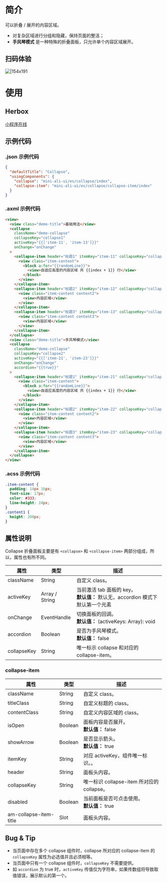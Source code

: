 
# 简介
可以折叠 / 展开的内容区域。

- 对复杂区域进行分组和隐藏，保持页面的整洁；
- **手风琴模式** 是一种特殊的折叠面板，只允许单个内容区域展开。

## 扫码体验
![|154x191](https://mdn.alipayobjects.com/afts/img/A*zPrfTYBFXaQAAAAAAAAAAABkAa8wAA/original?bz=openpt_doc&t=6VlOp_JCeXb8UFqBpZsovAAAAABkMK8AAAAA#align=left&display=inline&height=191&margin=%5Bobject%20Object%5D&originHeight=191&originWidth=154&status=done&style=none&width=154)

# 使用

## Herbox
[小程序在线](https://herbox-embed.alipay.com/s/doc-aliui-collapse?theme=light&previewZoom=75&chInfo=openhome-doc) 

## 示例代码

### .json 示例代码
```json
{
  "defaultTitle": "Collapse",
  "usingComponents": {
    "collapse": "mini-ali-ui/es/collapse/index",
    "collapse-item": "mini-ali-ui/es/collapse/collapse-item/index"
  }
}
```

### .axml 示例代码
```html
<view>
  <view class="demo-title">基础用法</view>
  <collapse
    className="demo-collapse"
    collapseKey="collapse1"
    activeKey="{{['item-11', 'item-13']}}"
    onChange="onChange"
  >
    <collapse-item header="标题1" itemKey="item-11" collapseKey="collapse1">
      <view class="item-content">
        <block a:for="{{randomLine}}">
          <view>自适应高度的内容区域 共 {{index + 1}} 行</view>
        </block>
      </view>
    </collapse-item>
    <collapse-item header="标题2" itemKey="item-12" collapseKey="collapse1">
      <view class="item-content content2">
        <view>内容区域</view>
      </view>
    </collapse-item>
    <collapse-item header="标题3" itemKey="item-13" collapseKey="collapse1">
      <view class="item-content content3">
        <view>内容区域</view>
      </view>
    </collapse-item>
  </collapse>
  <view class="demo-title">手风琴模式</view>
  <collapse
    className="demo-collapse"
    collapseKey="collapse2"
    activeKey="{{['item-21', 'item-23']}}"
    onChange="onChange"
    accordion="{{true}}"
  >
    <collapse-item header="标题1" itemKey="item-21" collapseKey="collapse2">
      <view class="item-content">
        <block a:for="{{randomLine}}">
          <view>自适应高度的内容区域 共 {{index + 1}} 行</view>
        </block>
      </view>
    </collapse-item>
    <collapse-item header="标题2" itemKey="item-22" collapseKey="collapse2">
      <view class="item-content content2">
        <view>内容区域</view>
      </view>
    </collapse-item>
    <collapse-item header="标题3" itemKey="item-23" collapseKey="collapse2">
      <view class="item-content content3">
        <view>内容区域</view>
      </view>
    </collapse-item>
  </collapse>  
</view>
```

### .acss 示例代码
```css
.item-content {
  padding: 14px 16px;
  font-size: 17px;
  color: #333;
  line-height: 24px;
}
.content1 {
  height: 200px;
}
```

## 属性说明
Collapse 折叠面板主要是有 `<collapse>` 和 `<collapse-item>` 两部分组成，所以，属性也有所不同。

| **属性** | **类型** | **描述** |
| --- | --- | --- |
| className | String | 自定义 class。 |
| activeKey | Array / String | 当前激活 tab 面板的 key。<br />**默认值：** 默认无，accordion 模式下默认第一个元素 |
| onChange | EventHandle | 切换面板的回调。<br />**默认值：** (activeKeys: Array): void |
| accordion | Boolean | 是否为手风琴模式。<br />**默认值：** false |
| collapseKey | String | 唯一标示 collapse 和对应的 collapse-item。 |


### collapse-item
| **属性** | **类型** | **描述** |
| --- | --- | --- |
| className | String | 自定义 class。 |
| titleClass | String | 自定义标题的 class。 |
| contentClass | String | 自定义内容区域的 class。 |
| isOpen | Boolean | 面板内容是否展开。<br />**默认值：** false |
| showArrow | Boolean | 是否显示箭头。<br />**默认值：** true |
| itemKey | String | 对应 activeKey，组件唯一标识。。 |
| header | String | 面板头内容。 |
| collapseKey | String | 唯一标识 collapse-item 所对应的 collapse。 |
| disabled | Boolean | 当前面板是否可点击使用。<br />**默认值：** true |
| am-collapse-item-title | Slot | 面板头内容。 |


## Bug & Tip 

- 当页面中存在多个 collapse 组件时，collapse 所对应的 collapse-item 的 `collapseKey` 属性为必选值并且必须相等。
- 当页面中只有一个 collapse 组件时，`collapseKey` 不需要提供。
- 如 `accordion` 为 true 时，`activeKey` 传值仅为字符串，如果传数组将导致取值错误，展示默认的第一个。 
